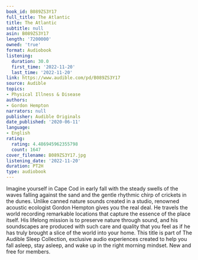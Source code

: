 ```yaml
---
book_id: B089ZS3Y17
full_title: The Atlantic
title: The Atlantic
subtitle: null
asin: B089ZS3Y17
length: '7200000'
owned: 'true'
format: Audiobook
listening:
  duration: 30.0
  first_time: '2022-11-20'
  last_time: '2022-11-20'
link: https://www.audible.com/pd/B089ZS3Y17
source: Audible
topics:
- Physical Illness & Disease
authors:
- Gordon Hempton
narrators: null
publisher: Audible Originals
date_published: '2020-06-11'
language:
- English
rating:
  rating: 4.486945962355798
  count: 1647
cover_filename: B089ZS3Y17.jpg
listening_date: '2022-11-20'
duration: PT2H
type: audiobook
---
```

Imagine yourself in Cape Cod in early fall with the steady swells of the waves falling against the sand and the gentle rhythmic chirp of crickets in the dunes.
Unlike canned nature sounds created in a studio, renowned acoustic ecologist Gordon Hempton gives you the real deal. He travels the world recording remarkable locations that capture the essence of the place itself. His lifelong mission is to preserve nature through sound, and his soundscapes are produced with such care and quality that you feel as if he has truly brought a slice of the world into your home.
This title is part of The Audible Sleep Collection, exclusive audio experiences created to help you fall asleep, stay asleep, and wake up in the right morning mindset. New and free for members.
